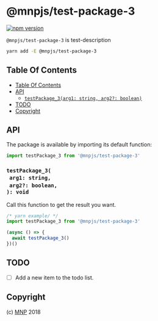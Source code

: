 # @mnpjs/test-package-3

[![npm version](https://badge.fury.io/js/@mnpjs/test-package-3.svg)](https://npmjs.org/package/@mnpjs/test-package-3)

`@mnpjs/test-package-3` is test-description

```sh
yarn add -E @mnpjs/test-package-3
```

## Table Of Contents

- [Table Of Contents](#table-of-contents)
- [API](#api)
  * [`testPackage_3(arg1: string, arg2?: boolean)`](#mynewpackagearg1-stringarg2-boolean-void)
- [TODO](#todo)
- [Copyright](#copyright)

## API

The package is available by importing its default function:

```js
import testPackage_3 from '@mnpjs/test-package-3'
```

### `testPackage_3(`<br/>&nbsp;&nbsp;`arg1: string,`<br/>&nbsp;&nbsp;`arg2?: boolean,`<br/>`): void`

Call this function to get the result you want.

```js
/* yarn example/ */
import testPackage_3 from '@mnpjs/test-package-3'

(async () => {
  await testPackage_3()
})()
```

## TODO

- [ ] Add a new item to the todo list.

## Copyright

(c) [MNP][1] 2018

[1]: https://mnpjs.org

